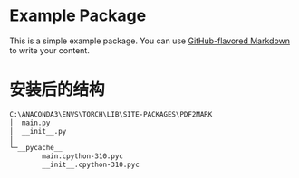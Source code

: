 # Example Package

This is a simple example package. You can use
[GitHub-flavored Markdown](https://guides.github.com/features/mastering-markdown/)
to write your content.

# 安装后的结构

```bash
C:\ANACONDA3\ENVS\TORCH\LIB\SITE-PACKAGES\PDF2MARK
│  main.py
│  __init__.py
│
└─__pycache__
        main.cpython-310.pyc
        __init__.cpython-310.pyc
```
